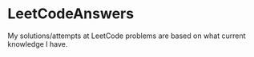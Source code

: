 # LeetCodeAnswers
My solutions/attempts at LeetCode problems are based on what current knowledge I have.

